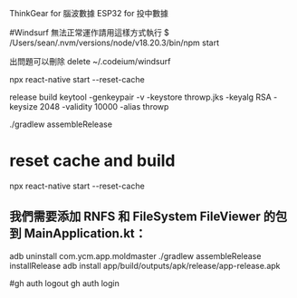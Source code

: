 ThinkGear for 腦波數據
ESP32 for 投中數據

#Windsurf 無法正常運作請用這樣方式執行
$ /Users/sean/.nvm/versions/node/v18.20.3/bin/npm start

出問題可以刪除 delete
~/.codeium/windsurf

npx react-native start --reset-cache


release build
keytool -genkeypair -v -keystore throwp.jks -keyalg RSA -keysize 2048 -validity 10000 -alias throwp

./gradlew assembleRelease

# reset cache and build
npx react-native start --reset-cache


## 我們需要添加 RNFS 和 FileSystem FileViewer 的包到 MainApplication.kt：

adb uninstall com.ycm.app.moldmaster
./gradlew assembleRelease installRelease
adb install app/build/outputs/apk/release/app-release.apk

#gh auth logout
gh auth login